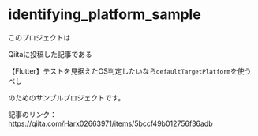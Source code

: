 # identifying_platform_sample

このプロジェクトは

Qiitaに投稿した記事である

【Flutter】テストを見据えたOS判定したいなら`defaultTargetPlatform`を使うべし

のためのサンプルプロジェクトです。

記事のリンク：https://qiita.com/Harx02663971/items/5bccf49b012756f36adb
